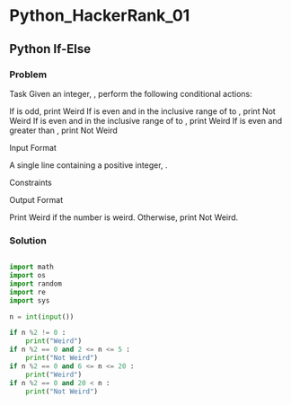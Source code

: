 # Python_HackerRank_01

## Python If-Else

### Problem

Task
Given an integer, , perform the following conditional actions:

If  is odd, print Weird
If  is even and in the inclusive range of  to , print Not Weird
If  is even and in the inclusive range of  to , print Weird
If  is even and greater than , print Not Weird




Input Format

A single line containing a positive integer, .

Constraints

Output Format

Print Weird if the number is weird. Otherwise, print Not Weird.

### Solution


```python

import math
import os
import random
import re
import sys

n = int(input())

if n %2 != 0 :
    print("Weird")
if n %2 == 0 and 2 <= n <= 5 :
    print("Not Weird")
if n %2 == 0 and 6 <= n <= 20 :
    print("Weird")
if n %2 == 0 and 20 < n :
    print("Not Weird")
```
